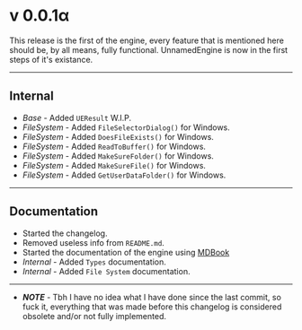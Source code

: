 # v 0.0.1α

This release is the first of the engine, every feature that is mentioned here should be, by all means, fully functional. UnnamedEngine is now in the first steps of it's existance.

---
## Internal
- *Base* - Added `UEResult` W.I.P.
- *FileSystem* - Added `FileSelectorDialog()` for Windows.
- *FileSystem* - Added `DoesFileExists()` for Windows.
- *FileSystem* - Added `ReadToBuffer()` for Windows.
- *FileSystem* - Added `MakeSureFolder()` for Windows.
- *FileSystem* - Added `MakeSureFile()` for Windows.
- *FileSystem* - Added `GetUserDataFolder()` for Windows.
  
---
## Documentation
- Started the changelog.
- Removed useless info from `README.md`.
- Started the documentation of the engine using [MDBook](https://github.com/rust-lang/mdBook)
- *Internal* - Added `Types` documentation.
- *Internal* - Added `File System` documentation.
  
---
- ***NOTE*** - Tbh I have no idea what I have done since the last commit, so fuck it, everything that was made before this changelog is considered obsolete and/or not fully implemented.